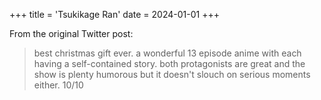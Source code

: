 +++
title = 'Tsukikage Ran'
date = 2024-01-01
+++

From the original Twitter post:

> best christmas gift ever. a wonderful 13 episode anime with each having a self-contained story. both protagonists are great and the show is plenty humorous but it doesn't slouch on serious moments either. 10/10

